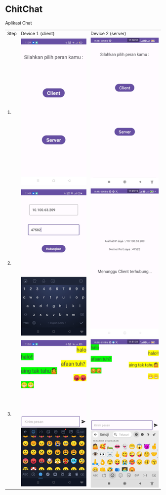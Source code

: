 # ChitChat
 Aplikasi Chat

<table>
    <tr>
        <td>Step</td>
        <td>Device 1 (client)</td>
        <td>Device 2 (server)</td>
    </tr>
    <tr>
        <td>1. </td>
        <td> <img src="screenshots/OPPO A15s/Screenshot_2024-03-13-11-39-22-31.jpg"> </td>
        <td> <img src="screenshots/Xiaomi Redmi Note 8/Screenshot_2024-03-13-11-38-53-076_com.example.ChitChat.jpg"> </td>
    </tr>
    <tr>
        <td>2. </td>
        <td> <img src="screenshots/OPPO A15s/Screenshot_2024-03-13-11-49-26-57.jpg"> </td>
        <td> <img src="screenshots/Xiaomi Redmi Note 8/Screenshot_2024-03-13-11-49-19-749_com.example.ChitChat.jpg"> </td>
    </tr>
    <tr>
        <td>3. </td>
        <td> <img src="screenshots/OPPO A15s/Screenshot_2024-03-13-11-51-38-07.jpg"> </td>
        <td> <img src="screenshots/Xiaomi Redmi Note 8/Screenshot_2024-03-13-11-51-31-985_com.example.ChitChat.jpg"> </td>
    </tr>
</table>

